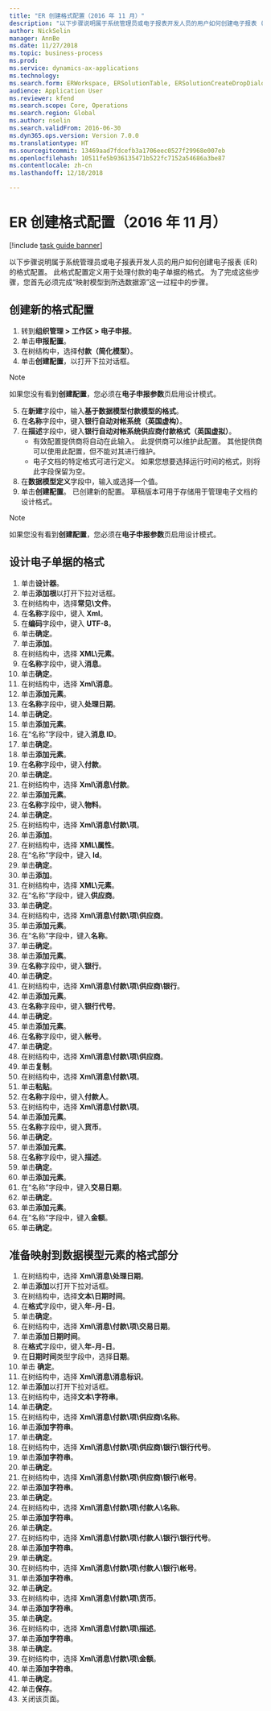 ```yaml
--- 
title: "ER 创建格式配置（2016 年 11 月）"
description: "以下步骤说明属于系统管理员或电子报表开发人员的用户如何创建电子报表 (ER) 的格式配置。"
author: NickSelin
manager: AnnBe
ms.date: 11/27/2018
ms.topic: business-process
ms.prod: 
ms.service: dynamics-ax-applications
ms.technology: 
ms.search.form: ERWorkspace, ERSolutionTable, ERSolutionCreateDropDialog, EROperationDesigner, ERComponentTypeDropDialog
audience: Application User
ms.reviewer: kfend
ms.search.scope: Core, Operations
ms.search.region: Global
ms.author: nselin
ms.search.validFrom: 2016-06-30
ms.dyn365.ops.version: Version 7.0.0
ms.translationtype: HT
ms.sourcegitcommit: 13469aad7fdcefb3a1706eec0527f29968e007eb
ms.openlocfilehash: 10511fe5b936135471b522fc7152a54686a3be87
ms.contentlocale: zh-cn
ms.lasthandoff: 12/18/2018

---
```

# <a name="er-create-a-format-configuration-november-2016"></a>ER 创建格式配置（2016 年 11 月）

[!include [task guide banner](../../includes/task-guide-banner.md)]

以下步骤说明属于系统管理员或电子报表开发人员的用户如何创建电子报表 (ER) 的格式配置。 此格式配置定义用于处理付款的电子单据的格式。 为了完成这些步骤，您首先必须完成“映射模型到所选数据源”这一过程中的步骤。


## <a name="create-a-new-format-configuration"></a>创建新的格式配置
1. 转到**组织管理 > 工作区 > 电子申报**。
2. 单击**申报配置**。
3. 在树结构中，选择**付款（简化模型）**。
4. 单击**创建配置**，以打开下拉对话框。

 > [!NOTE]
 > 如果您没有看到**创建配置**，您必须在**电子申报参数**页启用设计模式。 
 
5. 在**新建**字段中，输入**基于数据模型付款模型的格式**。
6. 在**名称**字段中，键入**银行自动对帐系统（英国虚构）**。
7. 在**描述**字段中，键入**银行自动对帐系统供应商付款格式（英国虚拟）**。
    * 有效配置提供商将自动在此输入。 此提供商可以维护此配置。 其他提供商可以使用此配置，但不能对其进行维护。  
    * 电子文档的特定格式可进行定义。 如果您想要选择运行时间的格式，则将此字段保留为空。  
8. 在**数据模型定义**字段中，输入或选择一个值。
9. 单击**创建配置**。 已创建新的配置。 草稿版本可用于存储用于管理电子文档的设计格式。  

 > [!NOTE]
 > 如果您没有看到**创建配置**，您必须在**电子申报参数**页启用设计模式。


## <a name="design-the-format-of-an-electronic-document"></a>设计电子单据的格式
1. 单击**设计器**。
2. 单击**添加根**以打开下拉对话框。
3. 在树结构中，选择**常见\文件**。
4. 在**名称**字段中，键入 **Xml**。
5. 在**编码**字段中，键入 **UTF-8**。
6. 单击**确定**。
7. 单击**添加**。
8. 在树结构中，选择 **XML\元素**。
9. 在**名称**字段中，键入**消息**。
10. 单击**确定**。
11. 在树结构中，选择 **Xml\消息**。
12. 单击**添加元素**。
13. 在**名称**字段中，键入**处理日期**。
14. 单击**确定**。
15. 单击**添加元素**。
16. 在“名称”字段中，键入**消息 ID**。
17. 单击**确定**。
18. 单击**添加元素**。
19. 在**名称**字段中，键入**付款**。
20. 单击**确定**。
21. 在树结构中，选择 **Xml\消息\付款**。
22. 单击**添加元素**。
23. 在**名称**字段中，键入**物料**。
24. 单击**确定**。
25. 在树结构中，选择 **Xml\消息\付款\项**。
26. 单击**添加**。
27. 在树结构中，选择 **XML\属性**。
28. 在“名称”字段中，键入 **Id**。
29. 单击**确定**。
30. 单击**添加**。
31. 在树结构中，选择 **XML\元素**。
32. 在“名称”字段中，键入**供应商**。
33. 单击**确定**。
34. 在树结构中，选择 **Xml\消息\付款\项\供应商**。
35. 单击**添加元素**。
36. 在“名称”字段中，键入**名称**。
37. 单击**确定**。
38. 单击**添加元素**。
39. 在**名称**字段中，键入**银行**。
40. 单击**确定**。
41. 在树结构中，选择 **Xml\消息\付款\项\供应商\银行**。
42. 单击**添加元素**。
43. 在**名称**字段中，键入**银行代号**。
44. 单击**确定**。
45. 单击**添加元素**。
46. 在**名称**字段中，键入**帐号**。
47. 单击**确定**。
48. 在树结构中，选择 **Xml\消息\付款\项\供应商**。
49. 单击**复制**。
50. 在树结构中，选择 **Xml\消息\付款\项**。
51. 单击**粘贴**。
52. 在**名称**字段中，键入**付款人**。
53. 在树结构中，选择 **Xml\消息\付款\项**。
54. 单击**添加元素**。
55. 在**名称**字段中，键入**货币**。
56. 单击**确定**。
57. 单击**添加元素**。
58. 在**名称**字段中，键入**描述**。
59. 单击**确定**。
60. 单击**添加元素**。
61. 在“名称”字段中，键入**交易日期**。
62. 单击**确定**。
63. 单击**添加元素**。
64. 在“名称”字段中，键入**金额**。
65. 单击**确定**。

## <a name="prepare-format-components-for-mapping-to-data-model-elements"></a>准备映射到数据模型元素的格式部分
1. 在树结构中，选择 **Xml\消息\处理日期**。
2. 单击**添加**以打开下拉对话框。
3. 在树结构中，选择**文本\日期时间**。
4. 在**格式**字段中，键入**年-月-日**。
5. 单击**确定**。
6. 在树结构中，选择 **Xml\消息\付款\项\交易日期**。
7. 单击**添加日期时间**。
8. 在**格式**字段中，键入**年-月-日**。
9. 在**日期时间**类型字段中，选择**日期**。
10. 单击 **确定**。
11. 在树结构中，选择 **Xml\消息\消息标识**。
12. 单击**添加**以打开下拉对话框。
13. 在树结构中，选择**文本\字符串**。
14. 单击**确定**。
15. 在树结构中，选择 **Xml\消息\付款\项\供应商\名称**。
16. 单击**添加字符串**。
17. 单击**确定**。
18. 在树结构中，选择 **Xml\消息\付款\项\供应商\银行\银行代号**。
19. 单击**添加字符串**。
20. 单击**确定**。
21. 在树结构中，选择 **Xml\消息\付款\项\供应商\银行\帐号**。
22. 单击**添加字符串**。
23. 单击**确定**。
24. 在树结构中，选择 **Xml\消息\付款\项\付款人\名称**。
25. 单击**添加字符串**。
26. 单击**确定**。
27. 在树结构中，选择 **Xml\消息\付款\项\付款人\银行\银行代号**。
28. 单击**添加字符串**。
29. 单击**确定**。
30. 在树结构中，选择 **Xml\消息\付款\项\付款人\银行\帐号**。
31. 单击**添加字符串**。
32. 单击**确定**。
33. 在树结构中，选择 **Xml\消息\付款\项\货币**。
34. 单击**添加字符串**。
35. 单击**确定**。
36. 在树结构中，选择 **Xml\消息\付款\项\描述**。
37. 单击**添加字符串**。
38. 单击**确定**。
39. 在树结构中，选择 **Xml\消息\付款\项\金额**。
40. 单击**添加字符串**。
41. 单击**确定**。
42. 单击**保存**。
43. 关闭该页面。


